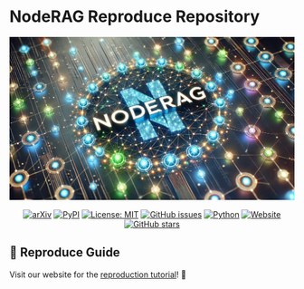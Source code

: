 # NodeRAG Reproduce Repository

 
<div align="center">
  <img src="/asset/Node_background.jpg" alt="NodeRAG Logo" width="600px">
  
  <p>
    <a href="https://arxiv.org/abs/arkiv"><img src="https://img.shields.io/badge/arXiv-arkiv-b31b1b.svg" alt="arXiv"></a>
    <a href="https://pypi.org/project/NodeRAG/"><img src="https://img.shields.io/pypi/v/NodeRAG.svg" alt="PyPI"></a>
    <a href="https://github.com/Terry-Xu-666/NodeRAG/blob/main/LICENSE"><img src="https://img.shields.io/badge/License-MIT-blue.svg" alt="License: MIT"></a>
    <a href="https://github.com/Terry-Xu-666/NodeRAG/issues"><img src="https://img.shields.io/github/issues/Terry-Xu-666/NodeRAG.svg" alt="GitHub issues"></a>
    <a href="https://python.org"><img src="https://img.shields.io/badge/Python-3.10%2B-blue" alt="Python"></a>
    <a href="https://terry-xu-666.github.io/NodeRAG_web/"><img src="https://img.shields.io/badge/Website-NodeRAG-green" alt="Website"></a>
    <a href="https://github.com/Terry-Xu-666/NodeRAG"><img src="https://img.shields.io/github/stars/Terry-Xu-666/NodeRAG.svg?style=social" alt="GitHub stars"></a>
  </p>
</div>

## 🔄 Reproduce Guide
Visit our website for the [reproduction tutorial](https://terry-xu-666.github.io/NodeRAG_web/reproduce/)! 🚀
